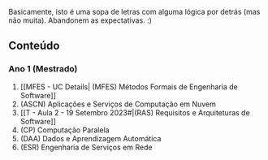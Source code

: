 Basicamente, isto é uma sopa de letras com alguma lógica por detrás (mas não muita). Abandonem as expectativas. :)

## Conteúdo
### Ano 1 (Mestrado)
1. [[MFES - UC Details| (MFES) Métodos Formais de Engenharia de Software]]
2. (ASCN) Aplicações e Serviços de Computação em Nuvem
3. [[T - Aula 2 - 19 Setembro 2023#|(RAS) Requisitos e Arquiteturas de Software]]
4. (CP) Computação Paralela
5. (DAA) Dados e Aprendizagem Automática
6. (ESR) Engenharia de Serviços em Rede
